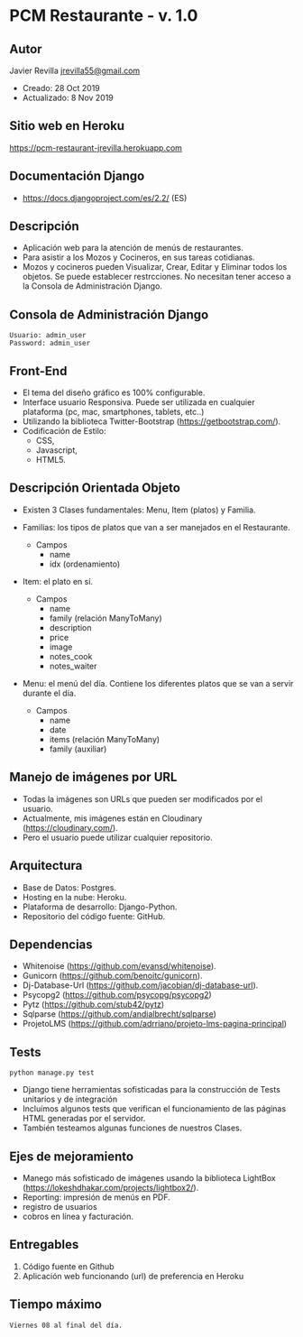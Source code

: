 # PCM Restaurante - v. 1.0



## Autor
Javier Revilla
jrevilla55@gmail.com
- Creado:         28 Oct 2019
- Actualizado:   	8 Nov 2019


## Sitio web en Heroku
https://pcm-restaurant-jrevilla.herokuapp.com


## Documentación Django
- https://docs.djangoproject.com/es/2.2/	(ES)



## Descripción
- Aplicación web para la atención de menús de restaurantes.
- Para asistir a los Mozos y Cocineros, en sus tareas cotidianas.
- Mozos y cocineros pueden Visualizar, Crear, Editar y Eliminar todos los objetos. Se puede establecer restrcciones. No necesitan tener acceso a la Consola de Administración Django. 


## Consola de Administración Django
	Usuario: admin_user
	Password: admin_user


## Front-End
- El tema del diseño gráfico es 100% configurable. 
- Interface usuario Responsiva. Puede ser utilizada en cualquier plataforma (pc, mac, smartphones, tablets, etc..)
- Utilizando la biblioteca Twitter-Bootstrap (https://getbootstrap.com/). 
- Codificación de Estilo:
	- CSS, 
	- Javascript, 
	- HTML5.


## Descripción Orientada Objeto
- Existen 3 Clases fundamentales: Menu, Item (platos) y Familia. 

- Familias: los tipos de platos que van a ser manejados en el Restaurante. 
	- Campos
		- name
		- idx (ordenamiento)

- Item: el plato en sí. 
	- Campos
		- name
		- family (relación ManyToMany)
		- description 
		- price
		- image
		- notes_cook
		- notes_waiter

- Menu: el menú del día. Contiene los diferentes platos que se van a servir durante el día. 
	- Campos
		- name 
		- date 
		- items	(relación ManyToMany)
		- family (auxiliar)

## Manejo de imágenes por URL
- Todas la imágenes son URLs que pueden ser modificados por el usuario. 
- Actualmente, mis imágenes están en Cloudinary (https://cloudinary.com/).
- Pero el usuario puede utilizar cualquier repositorio. 



## Arquitectura
- Base de Datos: Postgres.
- Hosting en la nube: Heroku. 
- Plataforma de desarrollo: Django-Python. 
- Repositorio del código fuente: GitHub.


## Dependencias
- Whitenoise 		(https://github.com/evansd/whitenoise).
- Gunicorn 			(https://github.com/benoitc/gunicorn).
- Dj-Database-Url 	(https://github.com/jacobian/dj-database-url).
- Psycopg2 			(https://github.com/psycopg/psycopg2)
- Pytz				(https://github.com/stub42/pytz)
- Sqlparse			(https://github.com/andialbrecht/sqlparse)
- ProjetoLMS		(https://github.com/adrriano/projeto-lms-pagina-principal)



## Tests
	python manage.py test
- Django tiene herramientas sofisticadas para la construcción de Tests unitarios y de integración
- Incluímos algunos tests que verifican el funcionamiento de las páginas HTML generadas por el servidor. 
- También testeamos algunas funciones de nuestros Clases. 



## Ejes de mejoramiento
- Manego más sofisticado de imágenes usando la biblioteca LightBox (https://lokeshdhakar.com/projects/lightbox2/).
- Reporting: impresión de menús en PDF. 
- registro de usuarios
- cobros en línea y facturación. 




## Entregables
1. Código fuente en Github
2. Aplicación web funcionando (url) de preferencia en Heroku


## Tiempo máximo
	Viernes 08 al final del día.


